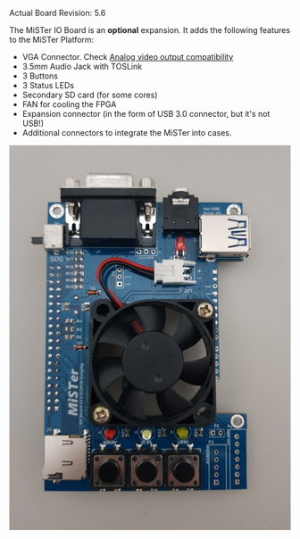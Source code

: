 Actual Board Revision: 5.6

The MiSTer IO Board is an **optional** expansion. It adds the following features to the MiSTer Platform:
* VGA Connector. Check [Analog video output compatibility](https://github.com/MiSTer-devel/Main_MiSTer/wiki/Analog-video-output-compatibility)
* 3.5mm Audio Jack with TOSLink
* 3 Buttons
* 3 Status LEDs
* Secondary SD card (for some cores)
* FAN for cooling the FPGA
* Expansion connector (in the form of USB 3.0 connector, but it's not USB!)
* Additional connectors to integrate the MiSTer into cases.

![picture](pictures/iobrd_5.5.jpg)
